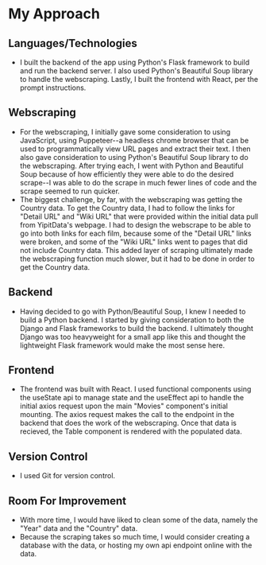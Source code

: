 # My Approach 

## Languages/Technologies
- I built the backend of the app using Python's Flask framework to build and run the backend server. I also used Python's Beautiful Soup library to handle the webscraping. Lastly, I built the frontend with React, per the prompt instructions. 


## Webscraping 

- For the webscraping, I initially gave some consideration to using JavaScript, using Puppeteer--a  headless chrome browser that can be used to programmatically view URL pages and extract their text. I then also gave consideration to using Python's Beautiful Soup library to do the webscraping. After trying each, I went with Python and Beautiful Soup because of how efficiently they were able to do the desired scrape--I was able to do the scrape in much fewer lines of code and the scrape seemed to run quicker.
- The biggest challenge, by far, with the webscraping was getting the Country data. To get the Country data, I had to follow the links for "Detail URL" and "Wiki URL" that were provided within the initial data pull from YipitData's webpage. I had to design the webscrape to be able to go into both links for each film, because some of the "Detail URL" links were broken, and some of the "Wiki URL" links went to pages that did not include Country data. This added layer of scraping ultimately made the webscraping function much slower, but it had to be done in order to get the Country data. 

## Backend 
- Having decided to go with Python/Beautiful Soup, I knew I needed to build a Python backend. I started by giving consideration to both the Django and Flask frameworks to build the backend. I ultimately thought Django was too heavyweight for a small app like this and thought the lightweight Flask framework would make the most sense here. 

## Frontend
 - The frontend was built with React. I used functional components using the useState api to manage state and the useEffect api to handle the initial axios request upon the main "Movies" component's initial mounting. The axios request makes the call to the endpoint in the backend that does the work of the webscraping. Once that data is recieved, the Table component is rendered with the populated data. 

## Version Control
- I used Git for version control. 

## Room For Improvement 
 - With more time, I would have liked to clean some of the data, namely the "Year" data and the "Country" data.
 - Because the scraping takes so much time, I would consider creating a database with the data, or hosting my own api endpoint online with the data. 


